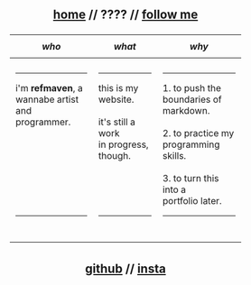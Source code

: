 <div align="center" style="display: flex; justify-content: center; align-items: center; min-height: 50vh;">
  <div style="text-align: center;">
    <h2>
      <span style="text-decoration: underline;">home</span> //
      <a>????</a> //
      <a href="#follow">follow me</a>
    </h2>
    <table style="width: 90%; margin: auto; padding: 5px; border-collapse: collapse; text-align: center;">
      <thead>
        <tr>
          <th style="padding: 10px;"><em>who</em></th>
          <th style="padding: 10px;"><em>what</em></th>
          <th style="padding: 10px;"><em>why</em></th>
        </tr>
      </thead>
      <tbody>
        <tr>
          <td align="left" style="padding: 10px;">
            <hr>
            i'm <strong>refmaven</strong>, a<br>wannabe artist and<br>programmer.
            <br><br><br><br><br><br><br><br>
            <hr>
            <br>
          </td>
          <td align="left" style="padding: 10px;">
            <hr>
            this is my<br>website.
            <br><br>
            it's still a work <br> in progress,<br>though.
            <br><br><br><br><br>
            <hr>
            <br>
          </td>
          <td align="left" style="padding: 10px;">
            <hr>
            1. to push the<br>boundaries of<br>markdown.
            <br><br>
            2. to practice my<br>programming<br>skills.
            <br><br>
            3. to turn this into a<br>portfolio later.
            <hr>
            <br>
          </td>
        </tr>
      </tbody>
    </table>  
    <h2 id="follow">
     <a href="https://github.com/refmaven">github</a> //  
     <a href="https://instagram.com/refmaven">insta</a>
    </h2>
  </div>
</div>
